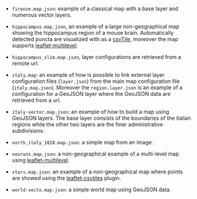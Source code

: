 * `firenze.map.json`: example of a classical map
with a base layer and numerous vector layers.

* `hippocampus.map.json`, an example of a large non-geographical map showing the hippocampus region of a mouse brain. Automatically detected puncta are visualized with as
a [csvTile](https://github.com/gherardovarando/leaflet-csvtiles), moreover the map supports [leaflet-multilevel](https://github.com/gherardovarando/leaflet-multilevel).

* `hippocampus_slim.map.json`, layer configurations are retrieved from a remote url.

* `italy.map`: an example of how is possible to link external layer configuration files (`layer.json`) from the main map configuration file (`italy.map.json`). Moreover the `region.layer.json` is an example of a configuration for a GeoJSON layer where the GeoJSON data are retrieved from a url.  

* `italy-vector.map.json`: an example of how to build a map using GeoJSON layers. The base layer consists of the boundaries
of the italian regions while the other two layers are the finer administrative subdivisions.

* `north_italy_1828.map.json`: a simple map from an image.

* `neurons.map.json`: a non-geographical example of a multi-level map using [leaflet-multilevel](https://github.com/gherardovarando/leaflet-multilevel).

* `stars.map.json`: an example of a non-geographical map where points are showed using the [leaflet-csvtiles](https://github.com/gherardovarando/leaflet-csvtiles) plugin.

* `world-vecto.map.json`: a simple world map using GeoJSON data.
